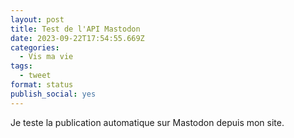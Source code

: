 ```yaml
---
layout: post
title: Test de l'API Mastodon
date: 2023-09-22T17:54:55.669Z
categories:
  - Vis ma vie
tags:
  - tweet
format: status
publish_social: yes
---
```

Je teste la publication automatique sur Mastodon depuis mon site.